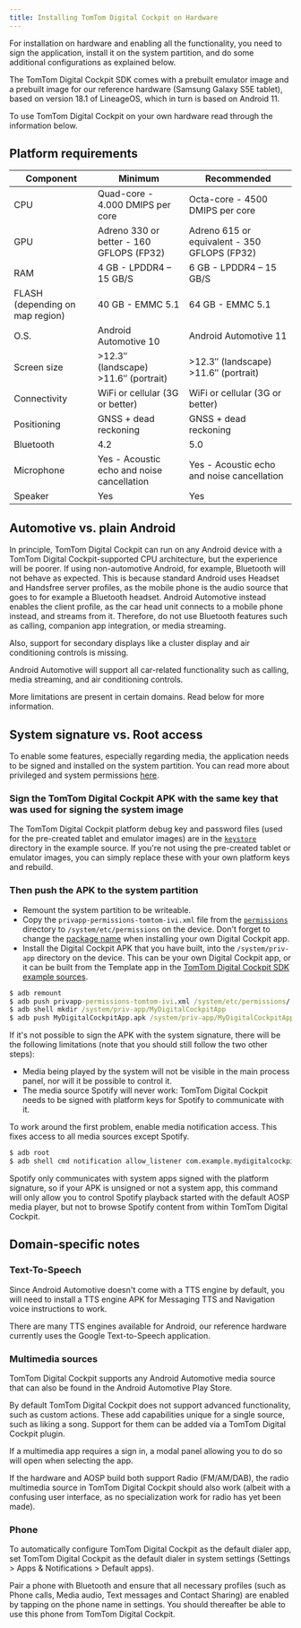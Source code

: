 ```yaml
---
title: Installing TomTom Digital Cockpit on Hardware
---
```


For installation on hardware and enabling all the functionality, you need to sign the application,
install it on the system partition, and do some additional configurations as explained below.

The TomTom Digital Cockpit SDK comes with a prebuilt emulator image and a prebuilt image for our reference
hardware (Samsung Galaxy S5E tablet), based on version 18.1 of LineageOS, which in turn is based
on Android 11.

To use TomTom Digital Cockpit on your own hardware read through the information below.

## Platform requirements

| Component                       | Minimum                                     | Recommended                                   |
|---------------------------------|---------------------------------------------|-----------------------------------------------|
| CPU                             | Quad-core - 4.000 DMIPS per core            | Octa-core - 4500 DMIPS per core               |
| GPU                             | Adreno 330 or better - 160 GFLOPS (FP32)    | Adreno 615 or equivalent - 350 GFLOPS (FP32)  |
| RAM                             | 4 GB - LPDDR4 – 15 GB/S                     | 6 GB - LPDDR4 – 15 GB/S                       |
| FLASH (depending on map region) | 40 GB - EMMC 5.1                            | 64 GB - EMMC 5.1                              |
| O.S.                            | Android Automotive 10                       | Android Automotive 11                         |
| Screen size                     | >12.3″ (landscape) >11.6″ (portrait)        | >12.3″ (landscape) >11.6″ (portrait)          |
| Connectivity                    | WiFi or cellular (3G or better)             | WiFi or cellular (3G or better)               |
| Positioning                     | GNSS + dead reckoning                       | GNSS + dead reckoning                         |
| Bluetooth                       | 4.2                                         | 5.0                                           |
| Microphone                      | Yes - Acoustic echo and noise cancellation  | Yes - Acoustic echo and noise cancellation    |
| Speaker                         | Yes                                         | Yes                                           |

## Automotive vs. plain Android

In principle, TomTom Digital Cockpit can run on any Android device with a
TomTom Digital Cockpit-supported CPU architecture, but the experience will be poorer. If using
non-automotive Android, for example, Bluetooth will not behave as expected. This is because standard
Android uses Headset and Handsfree server profiles, as the mobile phone is the audio source that
goes to for example a Bluetooth headset. Android Automotive instead enables the client profile, as
the car head unit connects to a mobile phone instead, and streams from it. Therefore, do not use
Bluetooth features such as calling, companion app integration, or media streaming.

Also, support for secondary displays like a cluster display and air conditioning controls is
missing.

Android Automotive will support all car-related functionality such as calling, media streaming, and
air conditioning controls.

More limitations are present in certain domains. Read below for more information.

## System signature vs. Root access

To enable some features, especially regarding media, the application needs to be signed and
installed on the system partition. You can read more about privileged and system permissions
[here](https://source.android.com/devices/tech/config/perms-allowlist).

### Sign the TomTom Digital Cockpit APK with the same key that was used for signing the system image

The TomTom Digital Cockpit platform debug key and password files (used for the pre-created tablet and 
emulator images) are in the
[`keystore`](https://github.com/tomtom-international/tomtom-digital-cockpit-sdk-examples/tree/main/keystore)
directory in the example source. If you're not using the pre-created tablet or emulator images, you
can simply replace these with your own platform keys and rebuild.

### Then push the APK to the system partition

- Remount the system partition to be writeable.
- Copy the `privapp-permissions-tomtom-ivi.xml` file from the
  [`permissions`](https://github.com/tomtom-international/tomtom-digital-cockpit-sdk-examples/tree/main/permissions)
  directory to `/system/etc/permissions` on the device. Don't forget to change the
  [package name](https://github.com/tomtom-international/tomtom-digital-cockpit-sdk-examples/blob/main/permissions/privapp-permissions-tomtom-ivi.xml#L14)
  when installing your own Digital Cockpit app.
- Install the Digital Cockpit APK that you have built, into the `/system/priv-app` directory on the
  device. This can be your own Digital Cockpit app, or it can be built from the Template app in the
  [TomTom Digital Cockpit SDK example sources](/tomtom-digital-cockpit/documentation/getting-started/accessing-tomtom-digital-cockpit-sdk-example-sources).

```cmd
$ adb remount
$ adb push privapp-permissions-tomtom-ivi.xml /system/etc/permissions/
$ adb shell mkdir /system/priv-app/MyDigitalCockpitApp
$ adb push MyDigitalCockpitApp.apk /system/priv-app/MyDigitalCockpitApp/
```

If it's not possible to sign the APK with the system signature, there will be the following
limitations (note that you should still follow the two other steps):

- Media being played by the system will not be visible in the main process panel, nor will it be 
  possible to control it.
- The media source Spotify will never work: TomTom Digital Cockpit needs to be signed with platform keys for
  Spotify to communicate with it.

To work around the first problem, enable media notification access. This fixes access to all media
sources except Spotify.

```cmd
$ adb root
$ adb shell cmd notification allow_listener com.example.mydigitalcockpitapp/com.tomtom.ivi.appsuite.media.plugin.service.media.MediaNotificationListener
```

Spotify only communicates with system apps signed with the platform signature, so if your APK is
unsigned or not a system app, this command will only allow you to control Spotify playback started
with the default AOSP media player, but not to browse Spotify content from within TomTom Digital Cockpit.

## Domain-specific notes

### Text-To-Speech

Since Android Automotive doesn't come with a TTS engine by default, you will need to install a TTS
engine APK for Messaging TTS and Navigation voice instructions to work.

There are many TTS engines available for Android, our reference hardware currently uses the Google
Text-to-Speech application.

### Multimedia sources

TomTom Digital Cockpit supports any Android Automotive media source that can also be found in the Android
Automotive Play Store.

By default TomTom Digital Cockpit does not support advanced functionality, such as custom actions. These add
capabilities unique for a single source, such as liking a song. Support for them can be added via
a TomTom Digital Cockpit plugin.

If a multimedia app requires a sign in, a modal panel allowing you to do so will open when
selecting the app.

If the hardware and AOSP build both support Radio (FM/AM/DAB), the radio multimedia source in
TomTom Digital Cockpit should also work (albeit with a confusing user interface, as no specialization work 
for radio has yet been made).

### Phone

To automatically configure TomTom Digital Cockpit as the default dialer app, set TomTom Digital Cockpit as the 
default dialer in system settings (Settings > Apps & Notifications > Default apps).

Pair a phone with Bluetooth and ensure that all necessary profiles (such as Phone calls, Media
audio, Text messages and Contact Sharing) are enabled by tapping on the phone name in settings.
You should thereafter be able to use this phone from TomTom Digital Cockpit.

